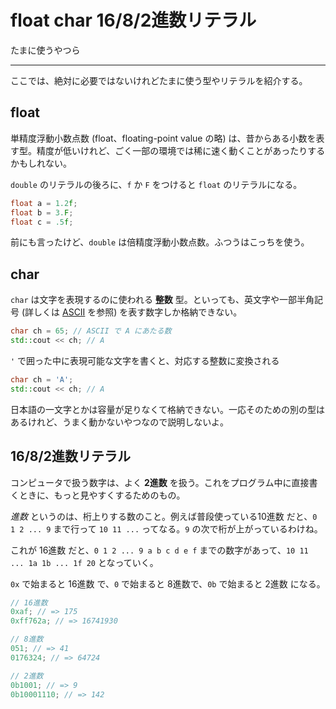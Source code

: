 # float char 16/8/2進数リテラル

たまに使うやつら

---

ここでは、絶対に必要ではないけれどたまに使う型やリテラルを紹介する。

## float

単精度浮動小数点数 (float、floating-point value の略) は、昔からある小数を表す型。精度が低いけれど、ごく一部の環境では稀に速く動くことがあったりするかもしれない。

`double` のリテラルの後ろに、`f` か `F` をつけると `float` のリテラルになる。

```cpp
float a = 1.2f;
float b = 3.F;
float c = .5f;
```

前にも言ったけど、`double` は倍精度浮動小数点数。ふつうはこっちを使う。

## char

`char` は文字を表現するのに使われる **整数** 型。といっても、英文字や一部半角記号 (詳しくは [ASCII](https://ja.wikipedia.org/wiki/ASCII) を参照) を表す数字しか格納できない。

```cpp
char ch = 65; // ASCII で A にあたる数
std::cout << ch; // A
```

`'` で囲った中に表現可能な文字を書くと、対応する整数に変換される

```cpp
char ch = 'A';
std::cout << ch; // A
```

日本語の一文字とかは容量が足りなくて格納できない。一応そのための別の型はあるけれど、うまく動かないやつなので説明しないよ。

## 16/8/2進数リテラル

コンピュータで扱う数字は、よく **2進数** を扱う。これをプログラム中に直接書くときに、もっと見やすくするためのもの。

*進数* というのは、桁上りする数のこと。例えば普段使っている10進数 だと、`0 1 2 ... 9` まで行って `10 11 ...` ってなる。`9` の次で桁が上がっているわけね。

これが 16進数 だと、`0 1 2 ... 9 a b c d e f` までの数字があって、`10 11 ... 1a 1b ... 1f 20` となっていく。

`0x` で始まると 16進数 で、`0` で始まると 8進数で、`0b` で始まると 2進数 になる。

```cpp
// 16進数
0xaf; // => 175
0xff762a; // => 16741930

// 8進数
051; // => 41
0176324; // => 64724

// 2進数
0b1001; // => 9
0b10001110; // => 142
```

